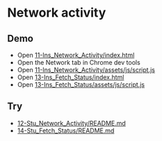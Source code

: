# Network activity

## Demo

* Open [11-Ins_Network_Activity/index.html](../activities/11-Ins_Network_Activity/index.html)
* Open the Network tab in Chrome dev tools
* Open [11-Ins_Network_Activity/assets/js/script.js](../activities/11-Ins_Network_Activity/assets/js/script.js)
* Open [13-Ins_Fetch_Status/index.html](../activities/13-Ins_Fetch_Status/index.html)
* Open [13-Ins_Fetch_Status/assets/js/script.js](../activities/13-Ins_Fetch_Status/assets/js/script.js)

## Try

* [12-Stu_Network_Activity/README.md](../activities/12-Stu_Network_Activity/README.md)
* [14-Stu_Fetch_Status/README.md](../activities/14-Stu_Fetch_Status/README.md)
